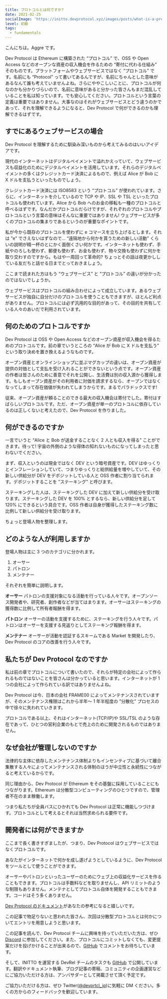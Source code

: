 ```yaml
---
title: プロトコルとは何ですか?
date: 2021-02-25
socialImage: 'https://initto.devprotocol.xyz/images/posts/what-is-a-protocol/what-is-a-protocol--ja.png'
level: 初級
tags:
  - fundamentals
---
```


こんにちは。Aggre です。

Dev Protocol は Ethereum に構築された “プロトコル” で、OSS や Open Access などのオープンな資産の収入機会を作るための “寄付に代わる仕組み” そのものです。プラットフォームやウェブサービスではなく “プロトコル” です。名前にも “Protocol” って書いてあるんですが、名前にちゃんとした意味があるなんて誰も考えていませんよね。さらにややこしいことに、プロトコルが何なのかも分かりづらいので、名前に意味があると分かった皆さんもまだ混乱していることを私は知っています。でも安心してください。プロトコルという言葉の定義は重要ではありません。大事なのはそれがウェブサービスとどう違うのかであって、それを理解できるようになると、Dev Protocol で何ができるのかも理解できるはずです。

## すでにあるウェブサービスの場合

Dev Protocol を理解するために馴染み深いものから考えてみるのはいいアイデアです。

現代のインターネットはデジタルペイメントで溢れかえっていて、ウェブサービスも収益化のためにデジタルペイメントを活用しています。それらのデジタルペイメントの多くはクレジットカード決済によるもので、例えば Alice が Bob に X ドルを支払うといったものでしょう。

クレジットカード決済には ISO8583 という “プロトコル” が使われています。さらに、インターネットを介しているので TCP や IP、SSL や TSL といったプロトコルも使われています。Alice から Bob へのお金の移転も一種のプロトコルと呼べるはずです。なんだかプロトコルだらけですが、それぞれのプロトコルやプロトコルという言葉の意味はそんなに重要ではありません! ウェブサービスが多くのプロトコルの集まりであるというのが重要なポイントです。

私が今から既存のプロトコルを使わずに e コマースを立ち上げるとします。それは ”e” でさえないはずなので… “遠隔地から何かを貰うための新しい活動” くらいの説明が精一杯のとにかく面倒くさい何かです。インターネットも使わず、手紙やのろしも使わず、郵便も使わず、お金も使わず、物々交換も使わずに何かを取り交わすのですから。もはや一周回って革命的? ちょっとその話は夜更かししている友だちと話せる日までとっておきましょう。

ここまで読まれた方はもう “ウェブサービス” と “プロトコル” の違いが分かったのではないでしょうか。

ウェブサービスはプロトコルの組み合わせによって成立しています。あるウェブサービスが独自に自分だけのプロトコルを使うこともできますが、ほとんど利点がありません。プロトコルには必ず汎用的な目的があって、その目的を共有している人々のあいだで利用されています。

## 何のためのプロトコルですか

Dev Protocol は OSS や Open Access などのオープン資産が収入機会を得るためのプロトコルです。前の章でいうところの “Alice が Bob に X ドルを支払う” という取り決めを置き換えるようなものです。

オープン資産とオンラインショップに並ぶマグカップの違いは、オープン資産が提供の対価として支払を受け入れることができないという点です。オープン資産の作者は皆さんのために善意でそれを公開し、生活費は別の収入源から獲得します。もしもオープン資産がその利用者に対価を請求するなら、オープンではなくなってしまって存在価値が失われてしまうからです。まるでパラドックスです!

従来、オープン資産が頼ることのできる最大の収入機会は寄付でした。寄付はすばらしいプロトコルです。ただ、オープン資産が単一のプロトコルに依存しているのは正しくないと考えたので、Dev Protocol を作りました。

## 何ができるのですか

一言でいうと “Alice と Bob が送金することなく 2 人とも収入を得る” ことができます。待って! 宇宙の外側のような得体の知れないものになってしまったと思わないでください。

まず、収入というのは現金ではなく DEV という暗号資産です。DEV はゆっくりとインフレーションしていて、つまりゆっくりと総供給量を増やしていて、その新しい供給分が DEV をデポジットしている人と OSS 作者に割り当てられます。デポジットすることを ”ステーキング” と呼びます。

ステーキングした人は、ステーキングした DEV に加えて新しい供給分を受け取ります。ステーキングした DEV を 100% とするなら、新しい供給分を足して 120% にできるという具合です。OSS 作者は自身が獲得したステーキング数に比例して新しい供給分を受け取ります。

ちょっと登場人物を整理します。

## どのような人が利用しますか

登場人物は主に 3 つのカテゴリに分かれます。

1. オーサー
2. パトロン
3. メンテナー

それぞれを簡単に説明します。

**オーサー**
パトロンの支援対象になる活動を行っている人々です。オープンソース開発者や、研究者、創作者などが当てはまります。オーサーはステーキングの獲得数に比例して所有者報酬を得ます。

**パトロン**
オーサーの活動を支援するために、ステーキングを行う人々です。パトロンはオーサーを支援する見返りとしてステーキング報酬を得ます。

**メンテナー**
オーサーが活動を認証するスキームである Market を開発したり、Dev Protocol のコアの改善を行う人々です。

## 私たちが Dev Protocol なのですか

私は前の章でプロトコルについて書いたので、それらが特定の会社によって作られるものではないことを皆さんは分かっていると思います。インターネットが 1 つの会社によって作られている訳ではありませんよね。

Dev Protocol は今、日本の会社 FRAME00 によってメンテナンスされていますが、そのメンテナンス権限はこれから半年～ 1 年半程度の ”分散化” プロセスの中で徐々に失われていきます。

プロトコルである以上、それはインターネット(TCP/IP)や SSL/TSL のような存在であって、ひとつの営利企業のもとで売上のために開発されるものではありません。

## なぜ会社が管理しないのですか

法律的な主体に依存したメンテナンス体制よりもインセンティブに基づいて離合集散する人々によってメンテナンスされる体制のほうが中立性と永続性につながると考えているからです。

同じ理由から、Dev Protocol が Ethereum をその基盤に採用していることにもつながります。Ethereum は分散型コンピューティングのひとつですので、管理者不在のまま稼働します。

つまり私たちが全員バスにひかれても Dev Protocol は正常に機能しつづけます。プロトコルとして考えるとそれは当然求められる要件です。

## 開発者には何ができますか

ここまで長く書きすぎましたが、つまり、Dev Protocol はウェブサービスではなくプロトコルです。

あなたがインターネットで何かを成し遂げようとしているように、Dev Protocol をツールとして使うことができます。

オーサーやパトロンといったユーザーのためにウェブ上の収益化サービスを作ることもできます。プロトコルは手数料などを取りませんし、API リミットのような制限もありません。メンテナとしてプロトコル自体を開発することもできます。コードはそう多くありません。

[Dev Protocol のドキュメント](https://docs.devprotocol.xyz/dev-protocol/)があなたの参考になると嬉しいです。

この記事で物足りないと思われた皆さん、次回は分散型プロトコルとは何かについてエントリを用意しようと思います。

この記事を読んで、Dev Protocol チームに興味を持っていただいた方は、ぜひ [Discord](https://discord.gg/VwJp4KM) に参加してください。また、プロトコルにコミットしなくても、変更提案だけを投げかけることが出来るので、[GitHub](https://github.com/dev-protocol/DIPs) でコメントをお待ちしています。

そして、INITTO を運営する DevRel チームのタスクも [GitHub](https://github.com/dev-protocol/community) で公開しています。翻訳やドキュメント執筆、ブログ記事の寄稿、コミュニティの企画運営などにご協力いただける方は、アンバサダーとして掲載させて頂く予定です。

ご協力いただける方は、ぜひ Twitter([@devprtcl_jp](https://twitter.com/devprtcl_jp))に気軽に DM ください。多くの方からのフィードバックを歓迎しています。
